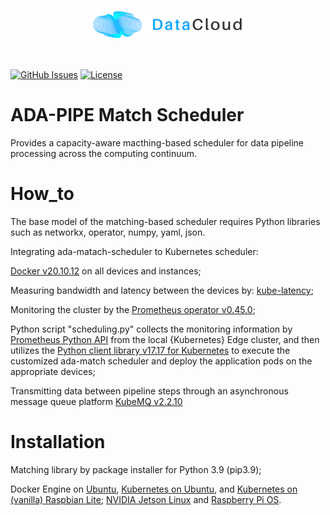<p align="center"><img width=50% src="https://raw.githubusercontent.com/DataCloud-project/toolbox/master/docs/img/datacloud_logo.png"></p>&nbsp;

[![GitHub Issues](https://img.shields.io/github/issues/DataCloud-project/ADA-PIPE.svg)](https://github.com/DataCloud-project/ADA-PIPE/issues)
[![License](https://img.shields.io/badge/license-Apache2.0-blue.svg)](https://opensource.org/licenses/Apache-2.0)

# ADA-PIPE Match Scheduler

Provides a capacity-aware macthing-based scheduler for data pipeline processing across the computing continuum.

# How_to

The base model of the matching-based scheduler requires Python libraries such as networkx, operator, numpy, yaml, json.

Integrating ada-matach-scheduler to Kubernetes scheduler:

[Docker v20.10.12](https://www.docker.com/) on all devices and instances;

Measuring bandwidth and latency between the devices by: [kube-latency](https://github.com/simonswine/kube-latency);

Monitoring the cluster by the [Prometheus operator v0.45.0](https://github.com/prometheus-operator/prometheus-operator); 

Python script "scheduling.py" collects the monitoring information by [Prometheus Python API](https://pypi.org/project/prometheus-api-client/) from the local {Kubernetes} Edge cluster, and then utilizes the [Python client library v17.17 for Kubernetes](https://github.com/kubernetes-client/python) to execute the customized ada-match scheduler and deploy the application pods on the appropriate devices;

Transmitting data between pipeline steps through an asynchronous message queue platform [KubeMQ v2.2.10](https://github.com/kubemq-io/kubemq-community/releases/tag/v2.2.10)

# Installation

Matching library by package installer for Python 3.9 (pip3.9);

Docker Engine on [Ubuntu](https://docs.docker.com/engine/install/ubuntu/), [Kubernetes on Ubuntu](https://phoenixnap.com/kb/install-kubernetes-on-ubuntu), and [Kubernetes on (vanilla) Raspbian Lite](https://github.com/alexellis/k8s-on-raspbian/blob/master/GUIDE.md);
[NVIDIA Jetson Linux](https://developer.nvidia.com/embedded/linux-tegra) and [Raspberry Pi OS](https://www.raspberrypi.com/software/).
